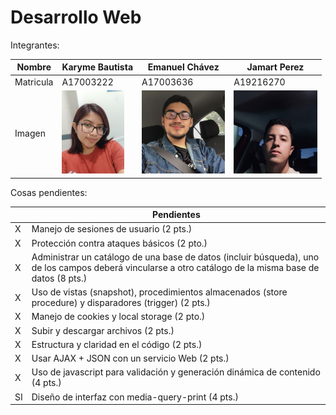 # Desarrollo Web

Integrantes:

| Nombre | Karyme Bautista | Emanuel Chávez | Jamart Perez | 
| ------------- | ------------- | ------------- |  ------------- |
| Matricula  | A17003222  | A17003636 | A19216270 | 
| Imagen | <img src="https://github.com/EmaRCB/DesarrolloWeb/blob/main/Recursos/BAUTISTA_KARYME.jpg" data-canonical-src="https://github.com/EmaRCB/DesarrolloWeb/blob/main/Recursos/BAUTISTA_KARYME.jpg" width="100" height="133.3" />  | <img src="https://github.com/EmaRCB/DesarrolloWeb/blob/main/Recursos/CHAVEZ_EMANUEL.jpg" data-canonical-src="https://github.com/EmaRCB/DesarrolloWeb/blob/main/Recursos/CHAVEZ_EMANUEL.jpg" width="133.3" height="133.3" /> | <img src="https://github.com/EmaRCB/DesarrolloWeb/blob/main/Recursos/PEREZ_JAMART.jpeg" data-canonical-src="https://github.com/EmaRCB/DesarrolloWeb/blob/main/Recursos/PEREZ_JAMART.jpeg" width="133.3" height="133.3" /> | 

Cosas pendientes:

|  | Pendientes |
| ------------- | ------------- | 
| X | Manejo de sesiones de usuario (2 pts.) |
| X | Protección contra ataques básicos (2 pto.) |
| X | Administrar un catálogo de una base de datos (incluir búsqueda), uno de los campos deberá vincularse a otro catálogo de la misma base de datos (8 pts.) |
| X | Uso de vistas (snapshot), procedimientos almacenados (store procedure) y disparadores (trigger) (2 pts.) |
| X | Manejo de cookies y local storage (2 pto.) |
| X | Subir y descargar archivos (2 pts.) |
| X | Estructura y claridad en el código (2 pts.) |
| X | Usar AJAX + JSON con un servicio Web (2 pts.) |
| X | Uso de javascript para validación y generación dinámica de contenido (4 pts.) |
| SI | Diseño de interfaz con media-query-print (4 pts.) |
